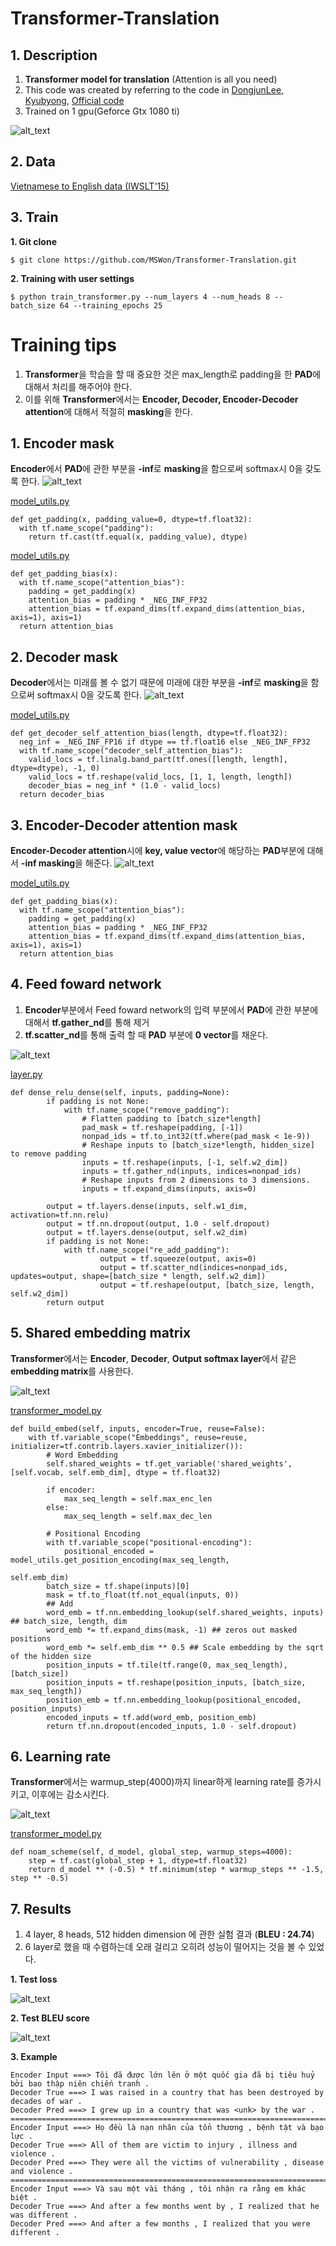 # Transformer-Translation
## 1. Description
1. **Transformer model for translation** (Attention is all you need)
2. This code was created by referring to the code in [DongjunLee](https://github.com/DongjunLee/transformer-tensorflow), [Kyubyong](https://github.com/Kyubyong/transformer), [Official code](https://github.com/tensorflow/models/tree/master/official/transformer)
3. Trained on 1 gpu(Geforce Gtx 1080 ti)

![alt_text](https://github.com/MSWon/Transformer-Translation/blob/master/images/model.png "Model")

## 2. Data
[Vietnamese to English data (IWSLT'15)](https://nlp.stanford.edu/projects/nmt/)

## 3. Train
**1. Git clone**
```
$ git clone https://github.com/MSWon/Transformer-Translation.git
```
**2. Training with user settings**
```
$ python train_transformer.py --num_layers 4 --num_heads 8 --batch_size 64 --training_epochs 25
```

# Training tips
1. **Transformer**을 학습을 할 때 중요한 것은 max_length로 padding을 한 **PAD**에 대해서 처리를 해주어야 한다.
2. 이를 위해 **Transformer**에서는 **Encoder, Decoder, Encoder-Decoder attention**에 대해서 적절히 **masking**을 한다.

## 1. Encoder mask
**Encoder**에서 **PAD**에 관한 부분을 **-inf**로 **masking**을 함으로써 softmax시 0을 갖도록 한다.
![alt_text](https://github.com/MSWon/Transformer-Translation/blob/master/images/encoder_mask.png "Encoder mask")

[model_utils.py](https://github.com/MSWon/Transformer-Translation/blob/master/model_utils.py#L48)
```
def get_padding(x, padding_value=0, dtype=tf.float32):
  with tf.name_scope("padding"):
    return tf.cast(tf.equal(x, padding_value), dtype)
```

[model_utils.py](https://github.com/MSWon/Transformer-Translation/blob/master/model_utils.py#L62)
```
def get_padding_bias(x):
  with tf.name_scope("attention_bias"):
    padding = get_padding(x)
    attention_bias = padding * _NEG_INF_FP32
    attention_bias = tf.expand_dims(tf.expand_dims(attention_bias, axis=1), axis=1)
  return attention_bias
```

## 2. Decoder mask
**Decoder**에서는 미래를 볼 수 없기 때문에 미래에 대한 부분을 **-inf**로 **masking**을 함으로써 softmax시 0을 갖도록 한다.
![alt_text](https://github.com/MSWon/Transformer-Translation/blob/master/images/decoder_mask.png "Decoder mask")

[model_utils.py](https://github.com/MSWon/Transformer-Translation/blob/master/model_utils.py#L27)
```
def get_decoder_self_attention_bias(length, dtype=tf.float32):
  neg_inf = _NEG_INF_FP16 if dtype == tf.float16 else _NEG_INF_FP32
  with tf.name_scope("decoder_self_attention_bias"):
    valid_locs = tf.linalg.band_part(tf.ones([length, length], dtype=dtype), -1, 0)
    valid_locs = tf.reshape(valid_locs, [1, 1, length, length])
    decoder_bias = neg_inf * (1.0 - valid_locs)
  return decoder_bias
```

## 3. Encoder-Decoder attention mask
**Encoder-Decoder attention**시에 **key, value vector**에 해당하는 **PAD**부분에 대해서 **-inf masking**을 해준다.
![alt_text](https://github.com/MSWon/Transformer-Translation/blob/master/images/encoder_decoder_mask.png "Encoder Deecoder mask")

[model_utils.py](https://github.com/MSWon/Transformer-Translation/blob/master/model_utils.py#L48)
```
def get_padding_bias(x):
  with tf.name_scope("attention_bias"):
    padding = get_padding(x)
    attention_bias = padding * _NEG_INF_FP32
    attention_bias = tf.expand_dims(tf.expand_dims(attention_bias, axis=1), axis=1)
  return attention_bias
```

## 4. Feed foward network
1. **Encoder**부분에서 Feed foward network의 입력 부분에서 **PAD**에 관한 부분에 대해서 **tf.gather_nd**를 통해 제거 
2. **tf.scatter_nd**를 통해 출력 할 때 **PAD** 부분에 **0 vector**를 채운다.
  
![alt_text](https://github.com/MSWon/Transformer-Translation/blob/master/images/feed_foward.png "Feed foward")

[layer.py](https://github.com/MSWon/Transformer-Translation/blob/master/layer.py#L18)
```
def dense_relu_dense(self, inputs, padding=None):
        if padding is not None:
            with tf.name_scope("remove_padding"):
                # Flatten padding to [batch_size*length]
                pad_mask = tf.reshape(padding, [-1])        
                nonpad_ids = tf.to_int32(tf.where(pad_mask < 1e-9))       
                # Reshape inputs to [batch_size*length, hidden_size] to remove padding
                inputs = tf.reshape(inputs, [-1, self.w2_dim])
                inputs = tf.gather_nd(inputs, indices=nonpad_ids)        
                # Reshape inputs from 2 dimensions to 3 dimensions.
                inputs = tf.expand_dims(inputs, axis=0)
            
        output = tf.layers.dense(inputs, self.w1_dim, activation=tf.nn.relu)
        output = tf.nn.dropout(output, 1.0 - self.dropout)
        output = tf.layers.dense(output, self.w2_dim)
        if padding is not None:
            with tf.name_scope("re_add_padding"):
                    output = tf.squeeze(output, axis=0)
                    output = tf.scatter_nd(indices=nonpad_ids, updates=output, shape=[batch_size * length, self.w2_dim])
                    output = tf.reshape(output, [batch_size, length, self.w2_dim])           
        return output
```
## 5. Shared embedding matrix
**Transformer**에서는 **Encoder**, **Decoder**, **Output softmax layer**에서 같은 **embedding matrix**를 사용한다.

![alt_text](https://github.com/MSWon/Transformer-Translation/blob/master/images/shared_embedding.png "Shared embedding")

[transformer_model.py](https://github.com/MSWon/Transformer-Translation/blob/master/transformer_model.py#L175)
```
def build_embed(self, inputs, encoder=True, reuse=False):
    with tf.variable_scope("Embeddings", reuse=reuse, initializer=tf.contrib.layers.xavier_initializer()):
        # Word Embedding
        self.shared_weights = tf.get_variable('shared_weights', [self.vocab, self.emb_dim], dtype = tf.float32)            

        if encoder:
            max_seq_length = self.max_enc_len
        else:
            max_seq_length = self.max_dec_len

        # Positional Encoding
        with tf.variable_scope("positional-encoding"):
            positional_encoded = model_utils.get_position_encoding(max_seq_length,
                                                                   self.emb_dim)
        batch_size = tf.shape(inputs)[0]
        mask = tf.to_float(tf.not_equal(inputs, 0))
        ## Add
        word_emb = tf.nn.embedding_lookup(self.shared_weights, inputs)   ## batch_size, length, dim
        word_emb *= tf.expand_dims(mask, -1) ## zeros out masked positions
        word_emb *= self.emb_dim ** 0.5 ## Scale embedding by the sqrt of the hidden size
        position_inputs = tf.tile(tf.range(0, max_seq_length), [batch_size])
        position_inputs = tf.reshape(position_inputs, [batch_size, max_seq_length])
        position_emb = tf.nn.embedding_lookup(positional_encoded, position_inputs)                       
        encoded_inputs = tf.add(word_emb, position_emb)
        return tf.nn.dropout(encoded_inputs, 1.0 - self.dropout)
```
## 6. Learning rate
**Transformer**에서는 warmup_step(4000)까지 linear하게 learning rate를 증가시키고, 이후에는 감소시킨다.

![alt_text](https://github.com/MSWon/Transformer-Translation/blob/master/images/learning_rate.png "learning rate")

[transformer_model.py](https://github.com/MSWon/Transformer-Translation/blob/master/transformer_model.py#L304)
```
def noam_scheme(self, d_model, global_step, warmup_steps=4000):
    step = tf.cast(global_step + 1, dtype=tf.float32)
    return d_model ** (-0.5) * tf.minimum(step * warmup_steps ** -1.5, step ** -0.5)
```

## 7. Results

1. 4 layer, 8 heads, 512 hidden dimension 에 관한 실험 결과 (**BLEU : 24.74**)
2. 6 layer로 했을 때 수렴하는데 오래 걸리고 오히려 성능이 떨어지는 것을 볼 수 있었다.

**1. Test loss**

![alt_text](https://github.com/MSWon/Transformer-Translation/blob/master/images/test_loss.png "Test loss")

**2. Test BLEU score**

![alt_text](https://github.com/MSWon/Transformer-Translation/blob/master/images/test_bleu.png "Test BLEU")

**3. Example**
```
Encoder Input ===> Tôi đã được lớn lên ở một quốc gia đã bị tiêu huỷ bởi bao thập niên chiến tranh .
Decoder True ===> I was raised in a country that has been destroyed by decades of war .
Decoder Pred ===> I grew up in a country that was <unk> by the war .
==========================================================================================
Encoder Input ===> Họ đều là nạn nhân của tổn thương , bệnh tật và bạo lực .
Decoder True ===> All of them are victim to injury , illness and violence .
Decoder Pred ===> They were all the victims of vulnerability , disease and violence .
==========================================================================================
Encoder Input ===> Và sau một vài tháng , tôi nhận ra rằng em khác biệt .
Decoder True ===> And after a few months went by , I realized that he was different .
Decoder Pred ===> And after a few months , I realized that you were different .
```
